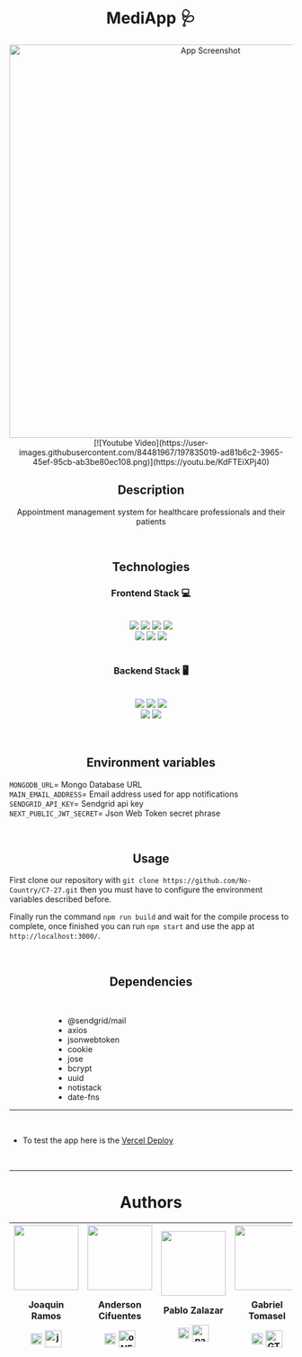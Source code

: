 <h1 align="center">MediApp 🩺</h1>
<p align="center">
    <img src="https://user-images.githubusercontent.com/84481967/196561544-fdf482d2-3b4a-4c5b-b49e-fb308b4932e4.png" alt="App Screenshot" border="0" width="700">
    [![Youtube Video](https://user-images.githubusercontent.com/84481967/197835019-ad81b6c2-3965-45ef-95cb-ab3be80ec108.png)](https://youtu.be/KdFTEiXPj40)
</p>

<h2 align="center"> Description </h2>

<p align="center">
    Appointment management system for healthcare professionals and their patients
</p>

<br>

<h2 align="center"> Technologies </h2>

<h3 align="center"> Frontend Stack 💻 </h3>

<br>

<div align="center">
<img src="https://img.shields.io/badge/next.js-000000?style=for-the-badge&logo=nextdotjs&logoColor=white"/>
<img src="https://img.shields.io/badge/React-20232A?style=for-the-badge&logo=react&logoColor=61DAFB" />
<img src="https://img.shields.io/badge/Material%20Ui-007FFF?style=for-the-badge&logo=mui&logoColor=white" />
<img src="https://img.shields.io/badge/Redux-593D88?style=for-the-badge&logo=redux&logoColor=white" />
</div>
<div align="center">
<img src="https://img.shields.io/badge/HTML5-E34F26?style=for-the-badge&logo=html5&logoColor=white" />
<img src="https://img.shields.io/badge/CSS3-1572B6?style=for-the-badge&logo=css3&logoColor=white" />
<img src="https://img.shields.io/badge/JavaScript-323330?style=for-the-badge&logo=javascript&logoColor=F7DF1E" />
</div>

<br>

<h3 align="center"> Backend Stack 🖥 </h3>

<br>

<div align="center">
<img src="https://img.shields.io/badge/Node%20js-339933?style=for-the-badge&logo=nodedotjs&logoColor=white" />
<img src="https://img.shields.io/badge/Express%20js-000000?style=for-the-badge&logo=express&logoColor=white"/>
<img src="https://img.shields.io/badge/MongoDB-4EA94B?style=for-the-badge&logo=mongodb&logoColor=white" />
</div>
<div align="center">
<img src="https://img.shields.io/badge/Vercel-000000?style=for-the-badge&logo=vercel&logoColor=white" />  
<img src="https://img.shields.io/badge/JWT-000000?style=for-the-badge&logo=JSON%20web%20tokens&logoColor=white" />
</div>

<br>
<br>

<div align="center">
<h2>Environment variables</h2>
</div>

`MONGODB_URL`= Mongo Database URL<br>
`MAIN_EMAIL_ADDRESS`= Email address used for app notifications<br>
`SENDGRID_API_KEY`= Sendgrid api key<br>
`NEXT_PUBLIC_JWT_SECRET`= Json Web Token secret phrase


<br>

<div align="center">
<h2>Usage</h2>
</div>

First clone our repository with `git clone https://github.com/No-Country/C7-27.git` then you must have to configure the environment variables described before.
&nbsp;

Finally run the command `npm run build` and wait for the compile process to complete, once finished you can run `npm start` and use the app at `http://localhost:3000/`.

<br>

<div align="center">
<h2>Dependencies</h2>
</div>

<br>

<dl>
    <dd>
        <dl>
            <dd>
                <ul>
                    <li>@sendgrid/mail</li>
                    <li>axios</li>
                    <li>jsonwebtoken</li>
                    <li>cookie</li>
                    <li>jose</li>
                    <li>bcrypt</li>
                    <li>uuid</li>
                    <li>notistack</li>
                    <li>date-fns</li>
                </ul>
            </dd>
        </dl>
    </dd>
</dl>

---

<br>

* To test the app here is the [Vercel Deploy](https://mediapp-blush.vercel.app)

<br>

---

<h1 align="center"> Authors </h1>

<div align="center">

| [<img src="https://github.com/joardev.png?size=115" width="115">](https://github.com/joardev)<br><p>Joaquin Ramos</p><a href="https://www.linkedin.com/in/joardev/" rel="nofollow"><img align="center" src="https://raw.githubusercontent.com/rahuldkjain/github-profile-readme-generator/master/src/images/icons/Social/linked-in-alt.svg" alt="https://www.linkedin.com/in/joardev/" height="20" width="20" style="max-width: 100%;"></a>&nbsp;<a href="https://github.com/joardev" rel="nofollow"><img align="center" src="https://animejs.com/documentation/assets/img/icons/icon-github.svg" alt="joardev" height="30" width="30" style="max-width: 100%;"></a> | [<img  src="https://github.com/oNEOBYTEo.png?size=115" width="115">](https://github.com/oNEOBYTEo)<br><p>Anderson Cifuentes</p><a href="https://www.linkedin.com/in/anderson-cifuentes-b380a7231" rel="nofollow"><img align="center" src="https://raw.githubusercontent.com/rahuldkjain/github-profile-readme-generator/master/src/images/icons/Social/linked-in-alt.svg" alt="https://www.linkedin.com/in/&anderson-cifuentes-b380a7231" height="20" width="20" style="max-width: 100%;"></a>&nbsp;<a href="https://github.com/oNEOBYTEo" rel="nofollow"><img align="center" src="https://animejs.com/documentation/assets/img/icons/icon-github.svg" alt="oNEOBYTEo" height="30" width="30" style="max-width: 100%;"></a> | [<img  src="https://github.com/pablo-zalazar.png?size=115" width="115">](https://github.com/pablo-zalazar)<br><p>Pablo Zalazar</p><a href="https://www.linkedin.com/in/pablozalazar/" rel="nofollow"><img align="center" src="https://raw.githubusercontent.com/rahuldkjain/github-profile-readme-generator/master/src/images/icons/Social/linked-in-alt.svg" alt="https://www.linkedin.com/in/pablozalazar/" height="20" width="20" style="max-width: 100%;"></a>&nbsp;<a href="https://github.com/pablo-zalazar" rel="nofollow"><img align="center" src="https://animejs.com/documentation/assets/img/icons/icon-github.svg" alt="pablo-zalazar" height="30" width="30" style="max-width: 100%;"></a> | [<img  src="https://github.com/GTomasel.png?size=115" width="115">](https://github.com/GTomasel)<br><p>Gabriel Tomasel</p><a href="https://www.linkedin.com/in/gabrieltomasel/" rel="nofollow"><img align="center" src="https://raw.githubusercontent.com/rahuldkjain/github-profile-readme-generator/master/src/images/icons/Social/linked-in-alt.svg" alt="https://www.linkedin.com/in/gabrieltomasel/" height="20" width="20" style="max-width: 100%;"></a>&nbsp;<a href="https://github.com/GTomasel" rel="nofollow"><img align="center" src="https://animejs.com/documentation/assets/img/icons/icon-github.svg" alt="GTomasel" height="30" width="30" style="max-width: 100%;"></a> |
| :------------------------------------------------------------------------------------------------------------------------------------------------------------------------------------------------------------------------------------------------------------------------------------------------------------------------------------------------------------------------------------------------------------------------------------------------------------------------------------------------------------------------------------------------------------------------------------------------------------------------------------------------------------------: | :-------------------------------------------------------------------------------------------------------------------------------------------------------------------------------------------------------------------------------------------------------------------------------------------------------------------------------------------------------------------------------------------------------------------------------------------------------------------------------------------------------------------------------------------------------------------------------------------------------------------------------------------------------------------------------------------------------------------------: | :-----------------------------------------------------------------------------------------------------------------------------------------------------------------------------------------------------------------------------------------------------------------------------------------------------------------------------------------------------------------------------------------------------------------------------------------------------------------------------------------------------------------------------------------------------------------------------------------------------------------------------------------------------------------------------------------------------: | :---------------------------------------------------------------------------------------------------------------------------------------------------------------------------------------------------------------------------------------------------------------------------------------------------------------------------------------------------------------------------------------------------------------------------------------------------------------------------------------------------------------------------------------------------------------------------------------------------------------------------------------------------------------------------------------: |

</div>
